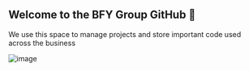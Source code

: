 ## Welcome to the BFY Group GitHub 👋

We use this space to manage projects and store important code used across the business

![image](https://github.com/BFYGroup/.github/assets/152992949/a6949a62-cca2-4fc6-9ca6-a3384ac48214)


<!--

**Here are some ideas to get you started:**

🙋‍♀️ A short introduction - what is your organization all about?
🌈 Contribution guidelines - how can the community get involved?
👩‍💻 Useful resources - where can the community find your docs? Is there anything else the community should know?
🍿 Fun facts - what does your team eat for breakfast?
🧙 Remember, you can do mighty things with the power of [Markdown](https://docs.github.com/github/writing-on-github/getting-started-with-writing-and-formatting-on-github/basic-writing-and-formatting-syntax)
-->
